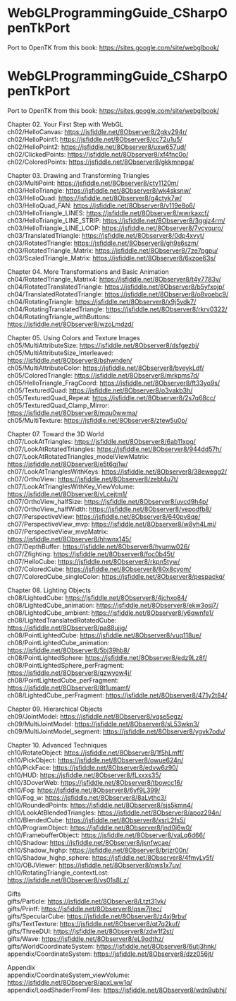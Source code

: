 # WebGLProgrammingGuide_CSharpOpenTkPort
Port to OpenTK from this book: https://sites.google.com/site/webglbook/

# WebGLProgrammingGuide_CSharpOpenTkPort
Port to OpenTK from this book: https://sites.google.com/site/webglbook/

Chapter 02. Your First Step with WebGL<br>
ch02/HelloCanvas: https://jsfiddle.net/8Observer8/2gky294r/<br>
ch02/HelloPoint1: https://jsfiddle.net/8Observer8/cc72u1u5/<br>
ch02/HelloPoint2: https://jsfiddle.net/8Observer8/uxw657ud/<br>
ch02/ClickedPoints: https://jsfiddle.net/8Observer8/xf4fnc0o/<br>
ch02/ColoredPoints: https://jsfiddle.net/8Observer8/gkkmnpga/<br>

Chapter 03. Drawing and Transforming Triangles<br>
ch03/MultiPoint: https://jsfiddle.net/8Observer8/cty1120m/<br>
ch03/HelloTriangle: https://jsfiddle.net/8Observer8/wk4sksnw/<br>
ch03/HelloQuad: https://jsfiddle.net/8Observer8/g4ctyk7w/<br>
ch03/HelloQuad_FAN: https://jsfiddle.net/8Observer8/v119e8o6/<br>
ch03/HelloTriangle_LINES: https://jsfiddle.net/8Observer8/wwrkaxcf/<br>
ch03/HelloTriangle_LINE_STRIP: https://jsfiddle.net/8Observer8/3ggjz4rm/<br>
ch03/HelloTriangle_LINE_LOOP: https://jsfiddle.net/8Observer8/7vcyquro/<br>
ch03/TranslatedTriangle: https://jsfiddle.net/8Observer8/0dp4xvyt/<br>
ch03/RotatedTriangle: https://jsfiddle.net/8Observer8/gh9s6szm/<br>
ch03/RotatedTriangle_Matrix: https://jsfiddle.net/8Observer8/7ze7pgpu/<br>
ch03/ScaledTriangle_Matrix: https://jsfiddle.net/8Observer8/6xzoe63s/<br>

Chapter 04. More Transformations and Basic Animation<br>
ch04/RotatedTriangle_Matrix4: https://jsfiddle.net/8Observer8/t4y7783v/<br>
ch04/RotatedTranslatedTriangle: https://jsfiddle.net/8Observer8/b5yfxojp/<br>
ch04/TranslatedRotatedTriangle: https://jsfiddle.net/8Observer8/o8voebc9/<br>
ch04/RotatingTriangle: https://jsfiddle.net/8Observer8/x9j5vdk7/<br>
ch04/RotatingTranslatedTriangle: https://jsfiddle.net/8Observer8/rkrv0322/<br>
ch04/RotatingTriangle_withButtons: https://jsfiddle.net/8Observer8/wzoLmdzd/<br>

Chapter 05. Using Colors and Texture Images<br>
ch05/MultiAttributeSize: https://jsfiddle.net/8Observer8/dsfgezbj/<br>
ch05/MultiAttributeSize_Interleaved: https://jsfiddle.net/8Observer8/bshwnden/<br>
ch05/MultiAttributeColor: https://jsfiddle.net/8Observer8/bveykLdf/<br>
ch05/ColoredTriangle: https://jsfiddle.net/8Observer8/mrkpms7d/<br>
ch05/HelloTriangle_FragCoord: https://jsfiddle.net/8Observer8/ft33yo9s/<br>
ch05/TexturedQuad: https://jsfiddle.net/8Observer8/o3vakb3h/<br>
ch05/TexturedQuad_Repeat: https://jsfiddle.net/8Observer8/2s7q68cc/<br>
ch05/TexturedQuad_Clamp_Mirror: https://jsfiddle.net/8Observer8/mqu0wwma/<br>
ch05/MultiTexture: https://jsfiddle.net/8Observer8/ztew5u0p/<br>

Chapter 07. Toward the 3D World<br>
ch07/LookAtTriangles: https://jsfiddle.net/8Observer8/6ab11xpg/<br>
ch07/LookAtRotatedTriangles: https://jsfiddle.net/8Observer8/944dd57h/<br>
ch07/LookAtRotatedTriangles_modelViewMatrix: https://jsfiddle.net/8Observer8/e5t6gj1w/<br>
ch07/LookAtTrianglesWithKeys: https://jsfiddle.net/8Observer8/38ewegg2/<br>
ch07/OrthoView: https://jsfiddle.net/8Observer8/zebt4u7t/<br>
ch07/LookAtTrianglesWithKey_ViewVolume: https://jsfiddle.net/8Observer8/vLcejtm1/<br>
ch07/OrthoView_halfSize: https://jsfiddle.net/8Observer8/uvcd9h4p/<br>
ch07/OrthoView_halfWidth: https://jsfiddle.net/8Observer8/vepodfb8/<br>
ch07/PerspectiveView: https://jsfiddle.net/8Observer8/640pv8qe/<br>
ch07/PerspectiveView_mvp: https://jsfiddle.net/8Observer8/w8yh4Lmj/<br>
ch07/PerspectiveView_mvpMatrix: https://jsfiddle.net/8Observer8/hhwnx145/<br>
ch07/DepthBuffer: https://jsfiddle.net/8Observer8/hyumw026/<br>
ch07/Zfighting: https://jsfiddle.net/8Observer8/foc0b45t/<br>
ch07/HelloCube: https://jsfiddle.net/8Observer8/rkpn5tyw/<br>
ch07/ColoredCube: https://jsfiddle.net/8Observer8/80x8cyom/<br>
ch07/ColoredCube_singleColor: https://jsfiddle.net/8Observer8/pespackq/<br>

Chapter 08. Lighting Objects<br>
ch08/LightedCube: https://jsfiddle.net/8Observer8/4jchxo84/<br>
ch08/LightedCube_animation: https://jsfiddle.net/8Observer8/ekw3osj7/<br>
ch08/LightedCube_ambient: https://jsfiddle.net/8Observer8/y6qwnfe1/<br>
ch08/LightedTranslatedRotatedCube: https://jsfiddle.net/8Observer8/pa88ujjg/<br>
ch08/PointLightedCube: https://jsfiddle.net/8Observer8/vuq118ue/<br>
ch08/PointLightedCube_animation: https://jsfiddle.net/8Observer8/5bj39hb8/<br>
ch08/PointLightedSphere: https://jsfiddle.net/8Observer8/edz9Lz8f/<br>
ch08/PointLightedSphere_perFragment: https://jsfiddle.net/8Observer8/qzwyow4j/<br>
ch08/PointLightedCube_perFragment: https://jsfiddle.net/8Observer8/8t1umamf/<br>
ch08/LightedCube_perFragment: https://jsfiddle.net/8Observer8/471y2t84/<br>

Chapter 09. Hierarchical Objects<br>
ch09/JointModel: https://jsfiddle.net/8Observer8/vqse5egz/<br>
ch09/MultiJointModel: https://jsfiddle.net/8Observer8/sL53wkn3/<br>
ch09/MultiJointModel_segment: https://jsfiddle.net/8Observer8/ygvk7odv/<br>

Chapter 10. Advanced Techniques<br>
ch10/RotateObject: https://jsfiddle.net/8Observer8/1f5hLmff/<br>
ch10/PickObject: https://jsfiddle.net/8Observer8/owue624n/<br>
ch10/PickFace: https://jsfiddle.net/8Observer8/edvw6z90/<br>
ch10/HUD: https://jsfiddle.net/8Observer8/fLxxxs35/<br>
ch10/3DoverWeb: https://jsfiddle.net/8Observer8/tbowcc16/<br>
ch10/Fog: https://jsfiddle.net/8Observer8/6yf9L399/<br>
ch10/Fog_w: https://jsfiddle.net/8Observer8/8aLvthc3/<br>
ch10/RoundedPoints: https://jsfiddle.net/8Observer8/sjs5kmn4/<br>
ch10/LookAtBlendedTriangles: https://jsfiddle.net/8Observer8/apoz294n/<br>
ch10/BlendedCube: https://jsfiddle.net/8Observer8/xsrL2fs5/<br>
ch10/ProgramObject: https://jsfiddle.net/8Observer8/jnd0j6w0/<br>
ch10/FramebufferObject: https://jsfiddle.net/8Observer8/vaLq6d66/<br>
ch10/Shadow: https://jsfiddle.net/8Observer8/jsnfwcae/<br>
ch10/Shadow_highp: https://jsfiddle.net/8Observer8/brjzr00n/<br>
ch10/Shadow_highp_sphere: https://jsfiddle.net/8Observer8/4fmyLy5f/<br>
ch10/OBJViewer: https://jsfiddle.net/8Observer8/pws1x7uv/<br>
ch10/RotatingTriangle_contextLost: https://jsfiddle.net/8Observer8/vs01s8Lz/<br>

Gifts<br>
gifts/Particle: https://jsfiddle.net/8Observer8/Ltzt31vk/<br>
gifts/Printf: https://jsfiddle.net/8Observer8/qsw7jtec/<br>
gifts/SpecularCube: https://jsfiddle.net/8Observer8/z4xj9rbv/<br>
gifts/TextTexture: https://jsfiddle.net/8Observer8/qt7q2kuf/<br>
gifts/ThreeDUI: https://jsfiddle.net/8Observer8/zdw1f2st/<br>
gifts/Wave: https://jsfiddle.net/8Observer8/eL9odthz/<br>
gifts/WorldCoordinateSystem: https://jsfiddle.net/8Observer8/6utj3hnk/<br>
appendix/CoordinateSystem: https://jsfiddle.net/8Observer8/dzz056jt/<br>

Appendix<br>
appendix/CoordinateSystem_viewVolume: https://jsfiddle.net/8Observer8/apxLww1q/<br>
appendix/LoadShaderFromFiles: https://jsfiddle.net/8Observer8/wdn9ubhj/<br>
